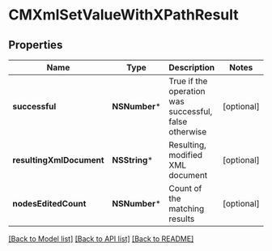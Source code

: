 # CMXmlSetValueWithXPathResult

## Properties
Name | Type | Description | Notes
------------ | ------------- | ------------- | -------------
**successful** | **NSNumber*** | True if the operation was successful, false otherwise | [optional] 
**resultingXmlDocument** | **NSString*** | Resulting, modified XML document | [optional] 
**nodesEditedCount** | **NSNumber*** | Count of the matching results | [optional] 

[[Back to Model list]](../README.md#documentation-for-models) [[Back to API list]](../README.md#documentation-for-api-endpoints) [[Back to README]](../README.md)


